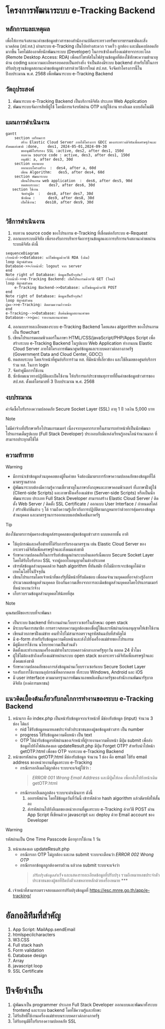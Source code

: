 #  โครงการพัฒนาระบบ e-Tracking Backend
## หลักการและเหตุผล
เพื่อให้การแจ้งสถานะคำขอข้อมูลข่าวสารของสำนักงานปลัดกระทรวงทรัพยากรธรรมชาติและสิ่งแวดล้อม (สป.ทส.) ผ่านระบบ e-Tracking เป็นไปอย่างสะดวก รวดเร็ว ถูกต้อง และมั่นคงปลอดภัยมากขึ้น โดยไม่ต้องอาศัยนักพัฒนาระบบ (Developer) ในการเข้าถึงเครื่องแม่ข่ายจากระยะไกล (Remote Desktop Access: RDA) เพื่อแก้ไขรหัสในไฟล์ฐานข้อมูลที่ต้องใช้ทักษะความชำนาญด้าน coding และความละเอียดรอบคอบเป็นอย่างยิ่ง จำเป็นต้องมีระบบ backend สำหรับใช้ในการปรับปรุงฐานข้อมูลสถานะคำขอข้อมูลข่าวสารด้วยวิธีการใหม่ สป.ทส. จึงจัดทำโครงการนี้ในปีงบประมาณ พ.ศ. 2568 เพื่อพัฒนาระบบ e-Tracking Backend

## วัตถุประสงค์
1. พัฒนาระบบ e-Tracking Backend เป็นบริการดิจิทัล ประเภท Web Application
2. พัฒนาระบบจัดการสิทธิ์ผู้ใช้ โดยมีการแจ้งรหัสผ่าน OTP แก่ผู้ใช้งาน ทางอีเมล แบบอัตโนมัติ
   
## แผนการดำเนินงาน
```mermaid
gantt
    section เตรียมการ
       สร้าง Elastic Cloud Server ภายใต้โครงการ GDCC ของกระทรวงดิจิทัลเพื่อเศรษฐกิจและสังคมแห่งชาติ :done,    des1, 2024-05-01,2024-09-30
       ขออนุมัติใบรับรอง SSL :active, des2, after des1, 150d
       ทบทวน source code : active, des3, after des1, 150d
       อนุมัติ: a, after des3, 30d
    section ออกแบบ
       ออกแบบโครงสร้าง  :  des4, after a, 60d
       เขียน Algorithm:   des5, after des4, 60d
    section พัฒนาระบบ
       เขียนโปรแกรม web application  :  des6, after des5, 90d
       ทดสอบระบบ:    des7, after des6, 30d
   section ใช้งาน
       จัดทำคู่มือ  :   des8, after des7, 30d
       ซักซ้อม :      des9, after des8, 30d
       เปิดใช้งาน:    des10, after des9, 30d


```
## วิธีการดำเนินงาน
1. ทบทวน source code ของโปรแกรม e-Tracking ที่เชื่อมต่อกับระบบ e-Request
2. ออกแบบระบบดิจิทัล เพื่อรองรับการบริหารจัดการฐานข้อมูลและการบริการแจ้งสถานะคำขอผ่านระบบดิจิทัล ดังนี้
```mermaid
sequenceDiagram
เจ้าหน้าที่->>Database: แก้ไขข้อมูลด้วยวิธี RDA (เดิม)
loop พิสูจน์ตัวตน
Database->>เจ้าหน้าที่: logout จาก server
end
Note right of Database: ข้อมูลเป็นปัจจุบัน!
เจ้าหน้าที่->>e-Tracking Backend: เปิดโปรแกรมด้วยวิธี GET (ใหม่)
loop พิสูจน์ตัวตน
    e-Tracking Backend->>Database: แก้ไขข้อมูลด้วยวิธี POST
end
Note right of Database: ข้อมูลเป็นปัจจุบัน!
loop พิสูจน์ตัวตน
ผู้ขอ->>e-Tracking: ติดตามความก้าวหน้า
end
e-Tracking-->>Database: สืบค้นข้อมูลสถานะคำขอ
Database-->>ผู้ขอ: รายงานสถานะคำขอ
```
4. ออกแบบรายละเอียดของระบบ e-Tracking Backend โดยแสดง algorithm ของโปรแกรม เป็น flowchart
5. เขียนโปรแกรมคอมพิวเตอร์ในภาษา HTML/CSS/javaScript/PHP/Apps Script เพื่อสร้างระบบ e-Tracking Backend ในรูปแบบ Web Application ทำงานบน Elastic Cloud Server ภายใต้โครงการพัฒนาศูนย์ข้อมูลและระบบคลาวด์กลางภาครัฐ (Government Data and Cloud Center, GDCC)
6. ทดสอบระบบ โดยเจ้าหน้าที่ศูนย์บริการร่วม ทส. ที่มีหน้าที่เกี่ยวข้อง และใช้อีเมลของศูนย์บริการร่วม ทส. ในการ login
7. จัดทำคู่มือการใช้งาน
8. ซักซ้อมแนวทางปฏิบัติและเปิดใช้งาน ให้บริการแก่ประชาชนทุกรายที่ยื่นคำขอข้อมูลข่าวสารของ สป.ทส. ตั้งแต่ไตรมาสที่ 3 ปีงบประมาณ พ.ศ. 2568

## งบประมาณ
ค่าจัดซื้อใบรับรองความปลอดภัย Secure Socket Layer (SSL) อายุ 1 ปี วงเงิน 5,000 บาท
> [!NOTE]
> ไม่มีค่าจ้างที่ปรึกษาหรือโปรมแกรมเมอร์ เนื่องจากบุคลากรภายในสามารถทำหน้าทีเป็นนักพัฒนาโปรแกรมเต็มรูปแบบ (Full Stack Developer) ประกอบกับมีแหล่งเรียนรู้ออนไลน์จำนวนมาก ที่สามารถประยุกต์ใช้ได้

## ความท้าทาย
>[!WARNING]
>- มีการนำเข้าข้อมูลส่วนบุคคลของผู้ยื่นคำขอ จึงต้องมีมาตรการรักษาความปลอดภัยของข้อมูลที่ได้มาตรฐานสากล
>- ผู้พัฒนาระบบต้องมีความรู้ความเชี่ยวชาญในภาษาอังกฤษและภาษาคอมพิวเตอร์ ทั้งภาษาฝั่งผู้ใช้ (Client-side Scripts) และภาษาฝั่งเครื่องแม่ข่าย (Server-side Scripts) หรือเป็นนักพัฒนาระบบ ประเภท Full Stack Developer สามารถสร้าง Elastic Cloud Server / ติดตั้ง Web Server / ติดตั้ง SSL Certificate / ออกแบบ User Interface / กำหนดสไตล์ / สร้างฟังก์ชันต่าง ๆ ได้ รวมถึงความรู้เกี่ยวกับการปฏิบัติตามกฎหมายว่าด้วยการคุ้มครองข้อมูลส่วนบุคคล และมาตรฐานการออกแบบแอปพลิเคชันภาครัฐ

>[!TIP]
>ต้องใช้มาตรการคุ้มครองข้อมูลส่สรบุคคลของผู้ขอข้อมูบข่าวสาร แบบหลายชั้น อาทิ
>- ใช้อุปกรณ์และเครือข่ายที่ได้รับการรับรองมาตรฐาน เช่น Elastic Cloud Server ของกระทรวงดิจิทัลเพื่อเศรษฐกิจและสังคมแห่งชาติ
>- รักษาความปลอดภัยในการรับส่งข้อมูลผ่านระบบอินเตอร์เน็ตแบบ Secure Socket Layer โดยได้รับใบรับรอง SSL จากผู้ออกใบอนุญาตในต่างประเทศ
>- เข้ารหัสข้อมูลส่วนบุคคลด้วย hash algorithm ที่ทันสมัย ยังไม่มีการเจาะข้อมูลได้ด้วยเทคโนโลยีในปัจจุบัน
>- เขียนโปรแกรมโดยเจ้าหน้าที่ของรัฐที่มีหน้าที่รับผิดชอบ เพื่อลดจำนวนบุคคลที่อาจล่วงรู้ถึงการประมวลผลข้อมูลส่วนบุคคล ป้องกันความเสี่ยงจากการละเมิดข้อมูลส่วนบุคคลโดยโปรแกรมเมอร์ที่หน่วยงานว่าจ้าง
>- เก็บรวบรวมข้อมูลส่วนบุคคลให้น้อยที่สุด

>[!NOTE]
>คุณสมบัติของระบบที่จะพัฒนา
>- เป็นระบบ backend ที่ทำงานผ่านเว็บบราวเซอร์ในลักษณะ open stack
>- มีระบบจัดการสมาชิก การตรวจสอบความถูกต้องของชื่อผู้ใช้และรหัสผ่านก่อนอนุญาตให้เข้าใช้งาน
>- เขียนด้วยภาษาฝั่งแม่ข่าย คนทั่วไปไม่สามารถตรวจดูรหัสต้นฉบับที่สำคัญได้
>- มี e-form สำหรับรับข้อมูลความคืบหน้าและส่งไปยังเครื่องแม่ข่ายของโปรแกรม
>- มีคู่มือการใช้งาน นโยบายความเป็นส่วนตัว
>- ติดตั้งและทำงานบนเครื่องแม่ข่ายในระบบคลาวด์กลางภาครัฐทุกวัน ตลอด 24 ชั่วโมง
>- ผู้ใช้ไม่ต้องเข้าถึงเครื่องแม่ข่ายผ่านระบบ open stack ของกระทรวงดิจิทัลเพื่อเศรษฐกิจและสังคมแห่งชาติ
>- รักษาความปลอดภัยของการส่งข้อมูลผ่านเว็บบราวเซอร์แบบ Secure Socket Layer
>- รองรับการใช้งานบนอุปกรณ์ที่หลากหลาย ทั้งระบบ Windows, Android และ iOS
>- มี user interface ตามมาตรฐานการพัฒนาแอพพลิเคชันภาครัฐของสำนักงานพัฒนารัฐบาลดิจิทัล (องค์การมหาชน)

## แนวคิดเบื้องต้นเกี่ยวกับกลไกการทำงานของระบบ e-Tracking Backend
1. หน้าแรก คือ index.php เป็นหน้ารับข้อมูลจากเจ้าหน้าที่ มีช่องรับข้อมูล (input) จำนวน 3 ช่อง ได้แก่
    - nid ใช้รับข้อมูลหมายเลขประจำตัวประชาชนของผู้ขอข้อมูลข่าวสาร เป็น number
    - progress ใช้รับข้อมูลความคืบหน้า เป็น text
    - OTP ใช้นำรับข้อมูลรหัสผ่านของเจ้าหน้าที่ผู้รายงานความคืบหน้า
    มีปุ่ม submit เพื่อส่งข้อมูลไปยังไฟล์แสดงผล updateResult.php
    มีปุ่ม Forget OTP? สำหรับนำไปหน้า getOTP.html เพื่อขอ OTP จากระบบ e-Tracking Backend
2. หน้าขอรหัสผ่าน getOTP.html มีช่องรับข้อมูล จำนวน 1 ช่อง คือ email ใช้รับ email address ของหน่วยงานที่ดูแลระบบ e-Tracking
   - กรณีกรอกอีเมลไม่ถูกต้อง ระบบจะแจ้งผู้ใช้ว่า :
     > _ERROR 001 Wrong Email Address_
     และมีปุุ่มให้กด เพื่อกลับไปยังหน้าเดิม getOTP.html
   - กรณีกรอกอีเมลถูกต้อง ระบบจะดำเนินการ ดังนี้
     1) ออกรหัสผ่าน โดยใช้ข้อมูลวันที่วันนี้ เข้ารหัสด้วย hash algorithm แล้วตัดรหัสให้สั้นลง 
     2) ส่งรหัสผ่านไปยังอีเมลของหน่วยงานที่ดูแลระบบ e-Tracking ด้วยวิธี POST ผ่าน App Script ที่เขียนด้วย javascript และ deploy ด้วย Email account ของ Developer
>[!WARNING]
>รหัสผ่านเป็น One Time Passcode มีอายุการใช้งาน 1 วัน
    
3. หน้าแสดงผล updateResult.php
   - กรณีกรอก OTP ไม่ถูกต้อง และกด submit ระบบจะเตือนว่า _ERROR 002 Wrong OTP_
   - กรณีกรอกข้อมูลถูกต้องครบถ้วน แล้วกด submit ระบบจะแจ้งว่า
     > _ปรับปรุงข้อมูลสำเร็จ_
     และแสดงรายละเอียดข้อมูลที่ปรับปรุง รวมถึงหมายเลขประจำตัวประชาชนของผู้ขอที่ปิดบังตัวเลขหลายหลักด้วยเครื่องหมาย ***
4. เจ้าหน้าที่สามารถตรวจสอบผลการปรับปรุงข้อมูลที่ https://esc.mnre.go.th/app/e-tracking/

# อัลกอลิทึมที่สำคัญ
1. App Script: MailApp.sendEmail
3. htmlspecilcharacters
4. W3.CSS
5. Full stack hash
6. Form validation
7. Database design
8. Array
9. javascript loop
10. SSL Certificate

# ปัจจัยจำเป็น
1. ผู้พัฒนาเป็น programmer ประเภท Full Stack Developer ออกแบบและพัฒนาทั้งระบบ frontend และระบบ backend โดยใช้ความรู้และทักษะ
2. ได้รับสิทธิ์ใช้งานเครื่องแม่ข่ายบนระบบคลาวด์กลางภาครัฐ
3. ได้รับอนุมัติใบรับรองความปลอดภัย SSL
